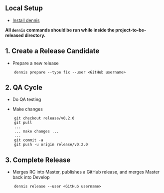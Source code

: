 ## Local Setup

- [Install dennis](https://github.com/lystable/dennis)

**All `dennis` commands should be run while inside the project-to-be-released directory.**

## 1. Create a Release Candidate

- Prepare a new release
```
	dennis prepare --type fix --user <GitHub username>
```

## 2. QA Cycle

- Do QA testing

- Make changes
```
	git checkout release/v0.2.0
	git pull
	...
	... make changes ...
	...
	git commit -a
	git push -u origin release/v0.2.0
```

## 3. Complete Release

- Merges RC into Master, publishes a GitHub release, and merges Master back into Develop
```
	dennis release --user <GitHub username>
```
